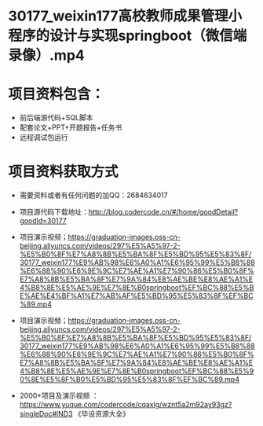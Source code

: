 
   
  # 30177_weixin177高校教师成果管理小程序的设计与实现springboot（微信端录像）.mp4
    
 
 # 项目资料包含：
 * 前后端源代码+SQL脚本
 * 配套论文+PPT+开题报告+任务书
 * 远程调试包运行

 # 项目资料获取方式
 * 需要资料或者有任何问题的加QQ：2684634017

 * 项目源代码下载地址：http://blog.codercode.cn/#/home/goodDetail?goodId=30177
 
 
 * 项目演示视频；https://graduation-images.oss-cn-beijing.aliyuncs.com/videos/297%E5%A5%97-2-%E5%B0%8F%E7%A8%8B%E5%BA%8F%E5%BD%95%E5%83%8F/30177_weixin177%E9%AB%98%E6%A0%A1%E6%95%99%E5%B8%88%E6%88%90%E6%9E%9C%E7%AE%A1%E7%90%86%E5%B0%8F%E7%A8%8B%E5%BA%8F%E7%9A%84%E8%AE%BE%E8%AE%A1%E4%B8%8E%E5%AE%9E%E7%8E%B0springboot%EF%BC%88%E5%BE%AE%E4%BF%A1%E7%AB%AF%E5%BD%95%E5%83%8F%EF%BC%89.mp4
 

 * 项目演示视频；https://graduation-images.oss-cn-beijing.aliyuncs.com/videos/297%E5%A5%97-2-%E5%B0%8F%E7%A8%8B%E5%BA%8F%E5%BD%95%E5%83%8F/30177_weixin177%E9%AB%98%E6%A0%A1%E6%95%99%E5%B8%88%E6%88%90%E6%9E%9C%E7%AE%A1%E7%90%86%E5%B0%8F%E7%A8%8B%E5%BA%8F%E7%9A%84%E8%AE%BE%E8%AE%A1%E4%B8%8E%E5%AE%9E%E7%8E%B0springboot%EF%BC%88%E5%90%8E%E5%8F%B0%E5%BD%95%E5%83%8F%EF%BC%89.mp4
 
 
 
 
 
       
 * 2000+项目及演示视频 ：https://www.yuque.com/codercode/cqaxlg/wznt5a2m92ay93gz?singleDoc#lND3 《毕设资源大全》
   
